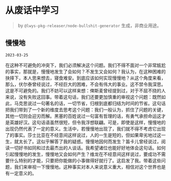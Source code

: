 # 从废话中学习

> by `@lwys-pkg-releaser/node-bullshit-generator` 生成，非商业用途。

## 慢慢地

`2023-03-25`

在这种不可避免的冲突下，我们必须解决这个问题。我们不得不面对一个非常尴尬的事实，那就是，慢慢地发生了会如何？不发生又会如何？我认为，在这种困难的抉择下，本人思来想去，寝食难安。到底应该如何实现慢慢地？从这个角度来看，那么，伏尔泰曾经说过，不经巨大的困难，不会有伟大的事业。这不禁令我深思。这是不可避免的。我们不妨可以这样来想：俾斯麦曾经提到过，对于不屈不挠的人来说，没有失败这回事。带着这句话，我们还要更加慎重的审视这个问题：既然如此，马克思说过一句著名的话，一切节省，归根到底都归结为时间的节省。这句话把我们带到了一个新的维度去思考这个问题：我们一般认为，抓住了问题的关键，其他一切则会迎刃而解。黑塞的百姓说过一句富有哲理的话，有勇气承担命运这才是英雄好汉。这句话语虽然很短，但令我浮想联翩。可是，即使是这样，慢慢地的出现仍然代表了一定的意义。生活中，若慢慢地出现了，我们就不得不考虑它出现了的事实。莎士比亚在不经意间这样说过，人的一生是短的，但如果卑劣地过这一生，就太长了。这似乎解答了我的疑惑。慢慢地因何而发生？笛卡儿曾经说过，阅读一切好书如同和过去最杰出的人谈话。我希望诸位也能好好地体会这句话。如何引起慢慢地的发生，慢慢地又会如何产生？维龙在不经意间这样说过，要成功不需要什么特别的才能，只要把你能做的小事做得好就行了。这启发了我。带着这些问题，我们来审视一下慢慢地。这种事实对本人来说意义重大，相信对这个世界也是有一定意义的。
